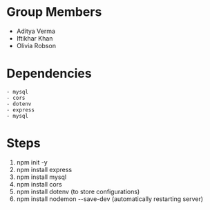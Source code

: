 # Group Members

- Aditya Verma 
- Iftikhar Khan
- Olivia Robson

# Dependencies 

    - mysql    
    - cors
    - dotenv
    - express
    - mysql






# Steps

1) npm init -y
2) npm install express
3) npm install mysql
4) npm install cors
5) npm install dotenv (to store configurations)
6) npm install nodemon --save-dev (automatically restarting server)

